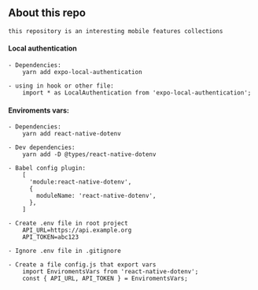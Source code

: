 ## About this repo
    this repository is an interesting mobile features collections 

#### Local authentication

    - Dependencies:
        yarn add expo-local-authentication
    
    - using in hook or other file:
        import * as LocalAuthentication from 'expo-local-authentication';

#### Enviroments vars:

    - Dependencies: 
        yarn add react-native-dotenv

    - Dev dependencies:
        yarn add -D @types/react-native-dotenv

    - Babel config plugin:
        [
          'module:react-native-dotenv',
          {
            moduleName: 'react-native-dotenv',
          },
        ]

    - Create .env file in root project
        API_URL=https://api.example.org
        API_TOKEN=abc123

    - Ignore .env file in .gitignore

    - Create a file config.js that export vars 
        import EnviromentsVars from 'react-native-dotenv';
        const { API_URL, API_TOKEN } = EnviromentsVars;


